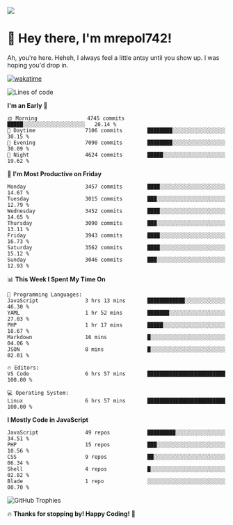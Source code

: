 ![](https://media.tenor.com/FUEC3dPyVhEAAAAM/welcome-back-minions.gif)

# 👋 Hey there, I'm mrepol742!
Ah, you're here. Heheh, 
I always feel a little antsy until you show up. I was hoping you'd drop in.

[![wakatime](https://wakatime.com/badge/user/8ad4afa2-1a56-40d1-a949-4663473915b6.svg)](https://wakatime.com/@mrepol742)

<!--START_SECTION:mrepol742-->
![Lines of code](https://img.shields.io/badge/From%20Hello%20World%20I%27ve%20Written-19.1%20million%20lines%20of%20code-blue)

**I'm an Early 🐤** 

```text
🌞 Morning                4745 commits        █████░░░░░░░░░░░░░░░░░░░░   20.14 % 
🌆 Daytime                7106 commits        ████████░░░░░░░░░░░░░░░░░   30.15 % 
🌃 Evening                7090 commits        ████████░░░░░░░░░░░░░░░░░   30.09 % 
🌙 Night                  4624 commits        █████░░░░░░░░░░░░░░░░░░░░   19.62 % 
```
📅 **I'm Most Productive on Friday** 

```text
Monday                   3457 commits        ████░░░░░░░░░░░░░░░░░░░░░   14.67 % 
Tuesday                  3015 commits        ███░░░░░░░░░░░░░░░░░░░░░░   12.79 % 
Wednesday                3452 commits        ████░░░░░░░░░░░░░░░░░░░░░   14.65 % 
Thursday                 3090 commits        ███░░░░░░░░░░░░░░░░░░░░░░   13.11 % 
Friday                   3943 commits        ████░░░░░░░░░░░░░░░░░░░░░   16.73 % 
Saturday                 3562 commits        ████░░░░░░░░░░░░░░░░░░░░░   15.12 % 
Sunday                   3046 commits        ███░░░░░░░░░░░░░░░░░░░░░░   12.93 % 
```


📊 **This Week I Spent My Time On** 

```text
💬 Programming Languages: 
JavaScript               3 hrs 13 mins       ████████████░░░░░░░░░░░░░   46.30 % 
YAML                     1 hr 52 mins        ███████░░░░░░░░░░░░░░░░░░   27.03 % 
PHP                      1 hr 17 mins        █████░░░░░░░░░░░░░░░░░░░░   18.67 % 
Markdown                 16 mins             █░░░░░░░░░░░░░░░░░░░░░░░░   04.06 % 
JSON                     8 mins              █░░░░░░░░░░░░░░░░░░░░░░░░   02.01 % 

🔥 Editors: 
VS Code                  6 hrs 57 mins       █████████████████████████   100.00 % 

💻 Operating System: 
Linux                    6 hrs 57 mins       █████████████████████████   100.00 % 
```

**I Mostly Code in JavaScript** 

```text
JavaScript               49 repos            █████████░░░░░░░░░░░░░░░░   34.51 % 
PHP                      15 repos            ███░░░░░░░░░░░░░░░░░░░░░░   10.56 % 
CSS                      9 repos             ██░░░░░░░░░░░░░░░░░░░░░░░   06.34 % 
Shell                    4 repos             █░░░░░░░░░░░░░░░░░░░░░░░░   02.82 % 
Blade                    1 repo              ░░░░░░░░░░░░░░░░░░░░░░░░░   00.70 % 
```




<!--END_SECTION:mrepol742-->

![GitHub Trophies](https://github-profile-trophy.vercel.app/?username=mrepol742&theme=dracula)

🔥 **Thanks for stopping by! Happy Coding!** 🚀
